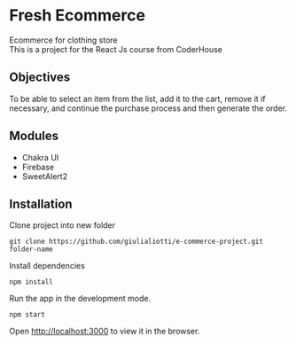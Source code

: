 # Fresh Ecommerce

Ecommerce for clothing store\
This is a project for the React Js course from CoderHouse

## Objectives

To be able to select an item from the list, add it to the cart, remove it if necessary, and continue the purchase process and then generate the order.

## Modules

- Chakra UI
- Firebase
- SweetAlert2

## Installation

Clone project into new folder

```
git clone https://github.com/giulialiotti/e-commerce-project.git folder-name
```

Install dependencies

```
npm install
```

Run the app in the development mode.

```
npm start
```

Open [http://localhost:3000](http://localhost:3000) to view it in the browser.

